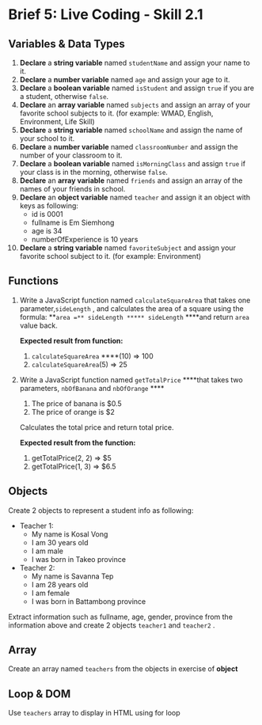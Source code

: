 # Brief 5: Live Coding - Skill 2.1

## Variables & Data Types

1. **Declare** a **string variable** named `studentName` and assign your name to it.
2. **Declare** a **number variable** named `age` and assign your age to it.
3. **Declare** a **boolean variable** named `isStudent` and assign `true` if you are a student, otherwise `false`.
4. **Declare** an **array variable** named `subjects` and assign an array of your favorite school subjects to it. (for example: WMAD, English, Environment, Life Skill)
5. **Declare** a **string variable** named `schoolName` and assign the name of your school to it.
6. **Declare** a **number variable** named `classroomNumber` and assign the number of your classroom to it.
7. **Declare** a **boolean variable** named `isMorningClass` and assign `true` if your class is in the morning, otherwise `false`.
8. **Declare** an **array variable** named `friends` and assign an array of the names of your friends in school.
9. **Declare** an **object variable** named `teacher` and assign it an object with keys as following:
    - id is 0001
    - fullname is Em Siemhong
    - age is 34
    - numberOfExperience is 10 years
10. **Declare** a **string variable** named `favoriteSubject` and assign your favorite school subject to it. (for example: Environment)

## Functions

1. Write a JavaScript function named `calculateSquareArea` that takes one parameter,`sideLength` , and calculates the area of a square using the formula: **`area =** sideLength ***** sideLength` ****and return `area` value back.
    
    **Expected result from function:**
    
    1. `calculateSquareArea` ****(10) ⇒ 100
    2. `calculateSquareArea`(5) ⇒ 25
2. Write a JavaScript function named `getTotalPrice` ****that takes two parameters, `nbOfBanana` and `nbOfOrange` ****
    1. The price of banana is $0.5
    2. The price of orange is $2
    
    Calculates the total price and return total price. 
    
    **Expected result from the function:**
    
    1. getTotalPrice(2, 2) ⇒ $5
    2. getTotalPrice(1, 3) ⇒ $6.5
    

## Objects

Create 2 objects to represent a student info as following:

- Teacher 1:
    - My name is Kosal Vong
    - I am 30 years old
    - I am male
    - I was born in Takeo province
- Teacher 2:
    - My name is Savanna Tep
    - I am 28 years old
    - I am female
    - I was born in Battambong province

Extract information such as fullname, age, gender, province from the information above and create 2 objects `teacher1`  and `teacher2` .

## Array

Create an array named `teachers` from the objects in exercise of **object**

## Loop & DOM

Use `teachers` array to display in HTML using for loop